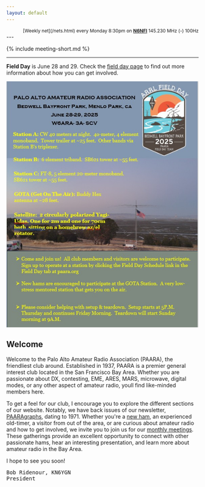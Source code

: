 ```yaml
---
layout: default
---
```


<div style="text-align: right; font-size: 12px">
  [Weekly net](/nets.html) every Monday 8:30pm on <b><a href="https://www.fars.k6ya.org/repeaters/n6nfi" target="_blank">N6NFI</a></b> 145.230 MHz (-) 100Hz
</div>
---

{% include meeting-short.md %}

---

**Field Day** is June 28 and 29. Check the [field day page](/fieldday.html) to find out more information about how you can get involved.

![fieldday](/fieldday/images/Field-Day-Flyer-2025.jpg)

## Welcome

Welcome to the Palo Alto Amateur Radio Association (PAARA), the friendliest club around.  Established in 1937, PAARA is a premier general interest club located in the San Francisco Bay Area.  Whether you are passionate about DX, contesting, EME, ARES, MARS, microwave, digital modes, or any other aspect of amateur radio, youll find like-minded members here.

To get a feel for our club, I encourage you to explore the different sections of our website.  Notably, we have back issues of our newsletter, [PAARAgraphs](newsletter.md), dating to 1971. Whether you're a [new ham](newham.md), an experienced old-timer, a visitor from out of the area, or are curious about amateur radio and how to get involved, we invite you to join us for our [monthly meetings](meetings.md).  These gatherings provide an excellent opportunity to connect with other passionate hams, hear an interesting presentation, and learn more about amateur radio in the Bay Area.

I hope to see you soon!

<pre>
Bob Ridenour, KN6YGN
President
</pre>
